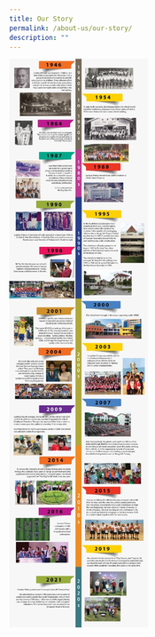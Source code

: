 ```yaml
---
title: Our Story
permalink: /about-us/our-story/
description: ""
---
```

![](/images/Timeline%20Complete-no%20bkgd%20%20Title_edited1.jpeg)